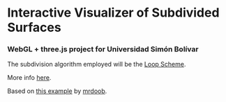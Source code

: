 Interactive Visualizer of Subdivided Surfaces
========

### WebGL + three.js project for Universidad Simón Bolívar ###

The subdivision algorithm employed will be the [Loop Scheme](http://www.holmes3d.net/graphics/subdivision/).

More info [here](http://esaulgd.files.wordpress.com/2013/03/ci5321em13p03.pdf).

Based on [this example](https://github.com/mrdoob/three.js/blob/master/examples/webgl_geometry_subdivision.html) by [mrdoob](https://github.com/mrdoob).